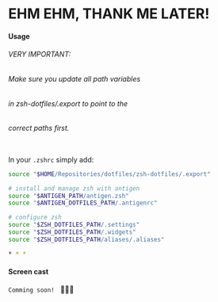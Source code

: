 # EHM EHM, THANK ME LATER!

#### Usage

###### VERY IMPORTANT:
######   Make sure you update all path variables
######   in zsh-dotfiles/.export to point to the
######   correct paths first.

```bash

```

In your `.zshrc` simply add:
```bash
source "$HOME/Repositories/dotfiles/zsh-dotfiles/.export"

# install and manage zsh with antigen
source "$ANTIGEN_PATH/antigen.zsh"
source "$ANTIGEN_DOTFILES_PATH/.antigenrc"

# configure zsh
source "$ZSH_DOTFILES_PATH/.settings"
source "$ZSH_DOTFILES_PATH/.widgets"
source "$ZSH_DOTFILES_PATH/aliases/.aliases"

* * *
```

#### Screen cast

`Comming soon!`
   👏🍻🍻
